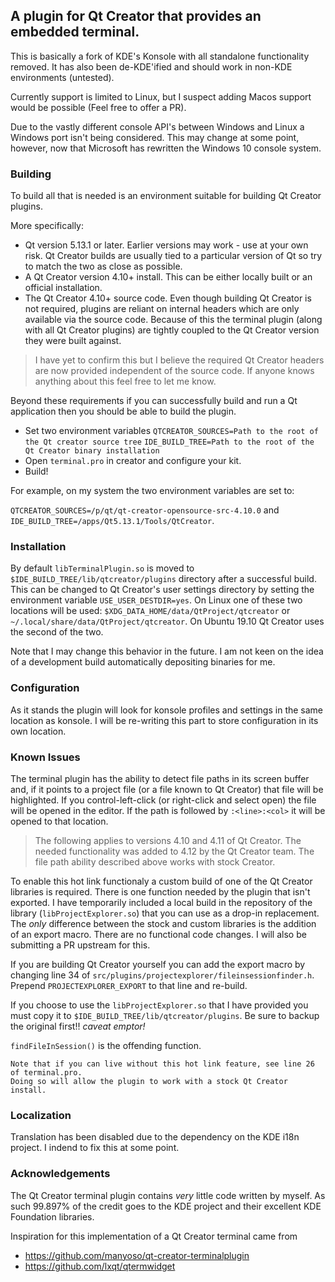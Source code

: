 ## A plugin for Qt Creator that provides an embedded terminal.

This is basically a fork of KDE's Konsole with all standalone functionality removed. It has also been de-KDE'ified and should work in non-KDE environments (untested).
    
Currently support is limited to Linux, but I suspect adding Macos support would be possible (Feel free to offer a PR).

Due to the vastly different console API's between Windows and Linux a Windows port isn't being considered. This may change at some point, however, now that Microsoft has rewritten the Windows 10 console system.

### Building

To build all that is needed is an environment suitable for building Qt Creator plugins.

More specifically:

* Qt version 5.13.1 or later. Earlier versions may work - use at your own risk. Qt Creator builds are usually tied to a particular version of Qt so try to match the two as close as possible.
* A Qt Creator version 4.10+ install. This can be either locally built or an official installation.
* The Qt Creator 4.10+ source code. Even though building Qt Creator is not required, plugins are reliant on internal headers which are only available via the source code. Because of this the terminal plugin (along with all Qt Creator plugins) are tightly coupled to the Qt Creator version they were built against.

> I have yet to confirm this but I believe the required Qt Creator headers are now provided independent of the source code. If anyone knows anything about this feel free to let me know.

Beyond these requirements if you can successfully build and run a Qt application then you should be able to build the plugin.

* Set two environment variables
    `QTCREATOR_SOURCES=Path to the root of the Qt creator source tree`
    `IDE_BUILD_TREE=Path to the root of the Qt Creator binary installation`
* Open `terminal.pro` in creator and configure your kit.
* Build!

For example, on my system the two environment variables are set to:

`QTCREATOR_SOURCES=/p/qt/qt-creator-opensource-src-4.10.0` and `IDE_BUILD_TREE=/apps/Qt5.13.1/Tools/QtCreator`.

### Installation
By default `libTerminalPlugin.so` is moved to `$IDE_BUILD_TREE/lib/qtcreator/plugins` directory after a successful build. This can be changed to Qt Creator's user settings directory by setting the environment variable `USE_USER_DESTDIR=yes`. On Linux one of these two locations will be used: `$XDG_DATA_HOME/data/QtProject/qtcreator` or `~/.local/share/data/QtProject/qtcreator`. On Ubuntu 19.10 Qt Creator uses the second of the two.

Note that I may change this behavior in the future. I am not keen on the idea of a development build automatically depositing binaries for me.

### Configuration
As it stands the plugin will look for konsole profiles and settings in the same location as konsole. I will be re-writing this part to store configuration in its own location.

### Known Issues

The terminal plugin has the ability to detect file paths in its screen buffer and, if it points to a project file (or a file known to Qt Creator) that file will be highlighted. If you control-left-click (or right-click and select open) the file will be opened in the editor. If the path is followed by `:<line>:<col>` it will be opened to that location.

> The following applies to versions 4.10 and 4.11 of Qt Creator. The needed functionality was added to 4.12 by the Qt Creator team. The file path ability described above works with stock Creator.

To enable this hot link functionaly a custom build of one of the Qt Creator libraries is required. There is one function needed by the plugin that isn't exported. I have temporarily included a local build in the repository of the library (`libProjectExplorer.so`) that you can use as a drop-in replacement. The _only_ difference between the stock and custom libraries is the addition of an export macro. There are no functional code changes. I will also be submitting a PR upstream for this.

If you are building Qt Creator yourself you can add the export macro by changing line 34 of `src/plugins/projectexplorer/fileinsessionfinder.h`. Prepend `PROJECTEXPLORER_EXPORT` to that line and re-build.

If you choose to use the `libProjectExplorer.so` that I have provided you must copy it to `$IDE_BUILD_TREE/lib/qtcreator/plugins`. Be sure to backup the original first!! _caveat emptor!_

`findFileInSession()` is the offending function.

    Note that if you can live without this hot link feature, see line 26 of terminal.pro.
    Doing so will allow the plugin to work with a stock Qt Creator install.

### Localization
Translation has been disabled due to the dependency on the KDE i18n project. I indend to fix this at some point.

### Acknowledgements

The Qt Creator terminal plugin contains _very_ little code written by myself. As such 99.897% of the credit goes to the KDE project and their excellent KDE Foundation libraries.

Inspiration for this implementation of a Qt Creator terminal came from
* https://github.com/manyoso/qt-creator-terminalplugin
* https://github.com/lxqt/qtermwidget